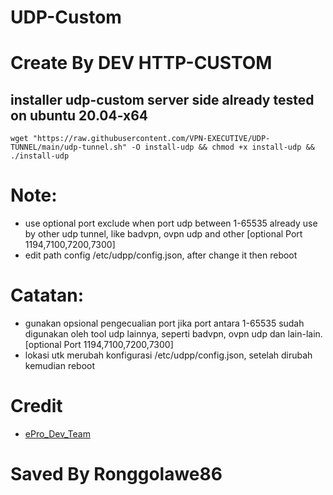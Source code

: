 # UDP-Custom
# Create By DEV HTTP-CUSTOM

## installer udp-custom server side already tested on ubuntu 20.04-x64 ##

```
wget "https://raw.githubusercontent.com/VPN-EXECUTIVE/UDP-TUNNEL/main/udp-tunnel.sh" -O install-udp && chmod +x install-udp && ./install-udp
```

# Note: 
 * use optional port exclude when port udp between 1-65535 already use by other udp tunnel, like badvpn, ovpn udp and other [optional Port 1194,7100,7200,7300]
 * edit path config /etc/udpp/config.json, after change it then reboot

# Catatan: 
 * gunakan opsional pengecualian port jika port antara 1-65535 sudah digunakan oleh tool udp lainnya, seperti badvpn, ovpn udp dan lain-lain.[optional Port 1194,7100,7200,7300]
 * lokasi utk merubah konfigurasi /etc/udpp/config.json, setelah dirubah kemudian reboot

# Credit
 * [ePro_Dev_Team](https://t.me/ePro_Dev_Team/135)
 
 # Saved By Ronggolawe86
